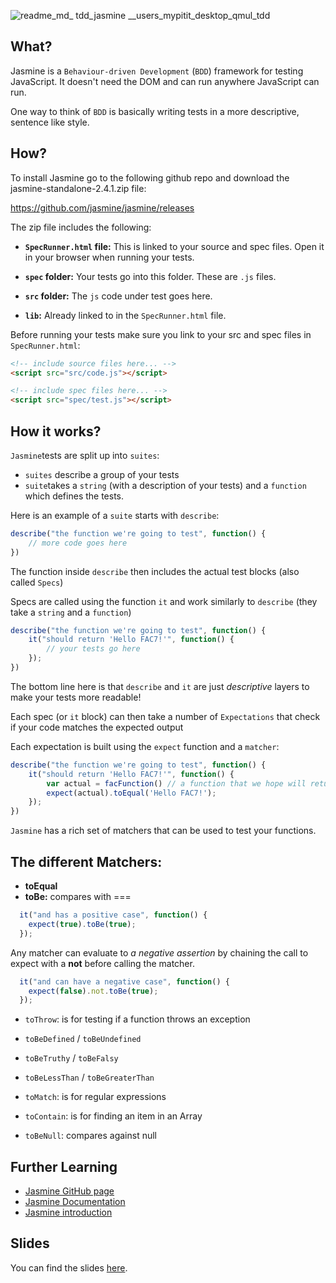 
![readme_md_ _tdd_jasmine_ __users_mypitit_desktop_qmul_tdd](https://cloud.githubusercontent.com/assets/2573931/16177130/7e2a2ef8-361c-11e6-9ec9-171483208e5e.png)

## What?

Jasmine is a ```Behaviour-driven Development``` (```BDD```) framework for testing JavaScript. It doesn't need the DOM and can run anywhere JavaScript can run.

One way to think of ```BDD``` is basically writing tests in a more descriptive, sentence like style.

## How?
To install Jasmine go to the following github repo and download the jasmine-standalone-2.4.1.zip file:

https://github.com/jasmine/jasmine/releases

The zip file includes the following:

+ **```SpecRunner.html``` file:** This is linked to your source and spec files. Open it in your browser when running your tests.

+ **```spec``` folder:** Your tests go into this folder. These are ```.js``` files.

+ **```src``` folder:** The ```js``` code under test goes here.

+ **```lib```:** Already linked to in the ```SpecRunner.html``` file.

Before running your tests make sure you link to your src and spec files in ```SpecRunner.html```:

```html
<!-- include source files here... -->
<script src="src/code.js"></script>

<!-- include spec files here... -->
<script src="spec/test.js"></script>
```

## How it works?
```Jasmine```tests are split up into ```suites```:
+ ```suites``` describe a group of your tests
+ ```suite```takes a ```string``` (with a description of your tests) and a ```function``` which defines the tests.

Here is an example of a ```suite``` starts with ```describe```:

```javascript
describe("the function we're going to test", function() {
    // more code goes here
})
```

The function inside `describe` then includes the actual test blocks (also called `Specs`)

Specs are called using the function `it` and work similarly to `describe` (they take a `string` and a `function`)

```javascript
describe("the function we're going to test", function() {
    it("should return 'Hello FAC7!'", function() {
        // your tests go here
    });
})
```

The bottom line here is that `describe` and `it` are just *descriptive* layers to make your tests more readable!

Each spec (or `it` block) can then take a number of `Expectations` that check if your code matches the expected output

Each expectation is built using the `expect` function and a `matcher`:

```javascript
describe("the function we're going to test", function() {
    it("should return 'Hello FAC7!'", function() {
        var actual = facFunction() // a function that we hope will return 'Hello FAC7!'
        expect(actual).toEqual('Hello FAC7!');
    });
})
```

`Jasmine` has a rich set of matchers that can be used to test your functions.

## The different Matchers:

+ **toEqual**
+ **toBe:** compares with ===

```javascript
  it("and has a positive case", function() {
    expect(true).toBe(true);
  });
```
Any matcher can evaluate to *a negative assertion* by chaining the call to expect with a **not** before calling the matcher.

```javascript
  it("and can have a negative case", function() {
    expect(false).not.toBe(true);
  });
```

+ `toThrow`: is for testing if a function throws an exception

+ `toBeDefined` / `toBeUndefined`

+ `toBeTruthy` / `toBeFalsy`

+ `toBeLessThan` / `toBeGreaterThan`

+ `toMatch`: is for regular expressions

+ `toContain`: is for finding an item in an Array

+ `toBeNull`: compares against null


## Further Learning
+ [Jasmine GitHub page](https://github.com/jasmine/jasmine)
+ [Jasmine Documentation](http://jasmine.github.io/)
+ [Jasmine introduction](http://jasmine.github.io/2.2/introduction.html)

## Slides
You can find the slides [here]().
